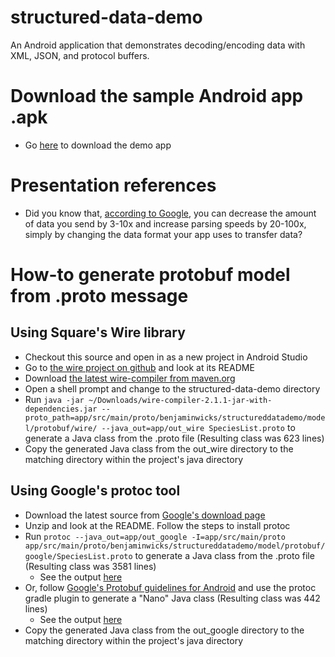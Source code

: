 # structured-data-demo
An Android application that demonstrates decoding/encoding data with XML, JSON, and protocol buffers.

# Download the sample Android app .apk
- Go [here](https://play.google.com/store/apps/details?id=com.benjaminwicks.structureddatademo) to download the demo app

# Presentation references
- Did you know that, [according to Google](https://developers.google.com/protocol-buffers/docs/overview#whynotxml), you can decrease the amount of data you send by 3-10x and increase parsing speeds by 20-100x, simply by changing the data format your app uses to transfer data?

# How-to generate protobuf model from .proto message
## Using Square's Wire library
- Checkout this source and open in as a new project in Android Studio
- Go to [the wire project on github](https://github.com/square/wire) and look at its README
- Download [the latest wire-compiler from maven.org](http://search.maven.org/#search%7Cgav%7C1%7Cg%3A%22com.squareup.wire%22%20AND%20a%3A%22wire-compiler%22)
- Open a shell prompt and change to the structured-data-demo directory
- Run `java -jar ~/Downloads/wire-compiler-2.1.1-jar-with-dependencies.jar --proto_path=app/src/main/proto/benjaminwicks/structureddatademo/model/protobuf/wire/ --java_out=app/out_wire SpeciesList.proto` to generate a Java class from the .proto file (Resulting class was 623 lines)
- Copy the generated Java class from the out_wire directory to the matching directory within the project's java directory

## Using Google's protoc tool
- Download the latest source from [Google's download page](https://developers.google.com/protocol-buffers/docs/downloads)
- Unzip and look at the README. Follow the steps to install protoc
- Run `protoc --java_out=app/out_google -I=app/src/main/proto app/src/main/proto/benjaminwicks/structureddatademo/model/protobuf/google/SpeciesList.proto` to generate a Java class from the .proto file (Resulting class was 3581 lines)
  - See the output [here](https://github.com/benwicks/structured-data-demo/blob/f3ba90727562194e3f364e876568b4c55ef132a1/app/out_google/com/benjaminwicks/structureddatademo/model/protobuf/google/SpeciesListOuterClass.java)
- Or, follow [Google's Protobuf guidelines for Android](http://developer.android.com/training/articles/memory.html#NanoProto) and use the protoc gradle plugin to generate a "Nano" Java class (Resulting class was 442 lines)
  - See the output [here](https://github.com/benwicks/structured-data-demo/blob/master/app/src/main/java/com/benjaminwicks/structureddatademo/model/protobuf/google/nano/OuterGoogleSpeciesList.java)
- Copy the generated Java class from the out_google directory to the matching directory within the project's java directory
